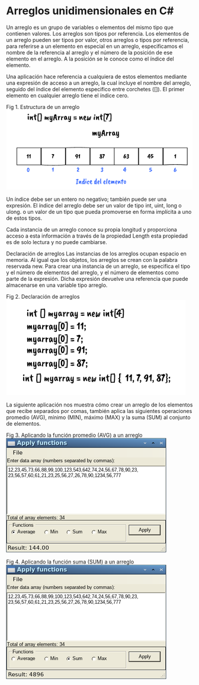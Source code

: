 # Arreglos unidimensionales en C#

Un arreglo es un grupo de variables o elementos del mismo tipo que contienen valores. Los arreglos son tipos por referencia. Los elementos de un arreglo pueden ser tipos por valor, otros arreglos o tipos por referencia, para referirse a un elemento en especial en un arreglo, especificamos el nombre de la referencia al arreglo y el número de la posición de ese elemento en el arreglo. A la posición se le conoce como el índice del elemento.

Una aplicación hace referencia a cualquiera de estos elementos mediante una expresión de acceso a un arreglo, la cual incluye el nombre del arreglo, seguido del índice del elemento especifico entre corchetes ([]). El primer elemento en cualquier arreglo tiene el índice cero.

Fig 1. Estructura de un arreglo
<img src="arreglos/array.png"/>

Un índice debe ser un entero no negativo; también puede ser una expresión. El índice del arreglo debe ser un valor de tipo int, uint, long o ulong. o un valor de un tipo que pueda promoverse en forma implícita a uno de estos tipos.

Cada instancia de un arreglo conoce su propia longitud y proporciona acceso a esta información a través de la propiedad Length esta propiedad es de solo lectura y no puede cambiarse.

Declaración de arreglos
Las instancias de los arreglos ocupan espacio en memoria. Al igual que los objetos, los arreglos se crean con la palabra reservada new. Para crear una instancia de un arreglo, se especifica el tipo y el número de elementos del arreglo, y el número de elementos como parte de la expresión. Dicha expresión devuelve una referencia que puede almacenarse en una variable tipo arreglo.

Fig 2. Declaración de arreglos
<img src="arreglos/array2.png"/>

La siguiente aplicación nos muestra cómo crear un arreglo de los elementos que recibe separados por comas, también aplica las siguientes operaciones promedio (AVG), mínimo (MIN), máximo (MAX) y la suma (SUM) al conjunto de elementos.

Fig 3. Aplicando la función promedio (AVG) a un arreglo
<img src="arreglos/avg.png"/>

Fig 4. Aplicando la función suma (SUM) a un arreglo
<img src="arreglos/sum.png"/>
